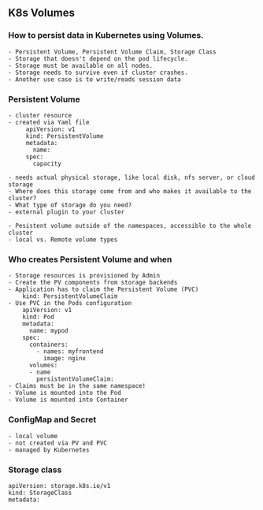 ## K8s Volumes 

### How to persist data in Kubernetes using Volumes. 

	- Persistent Volume, Persistent Volume Claim, Storage Class 
	- Storage that doesn't depend on the pod lifecycle. 
	- Storage must be available on all nodes.
	- Storage needs to survive even if cluster crashes. 
	- Another use case is to write/reads session data

### Persistent Volume 

	- cluster resource
	- created via Yaml file
		 apiVersion: v1
		 kind: PersistentVolume
		 metadata:
		   name: 
		 spec:
		   capacity 

	- needs actual physical storage, like local disk, nfs server, or cloud storage
	- Where does this storage come from and who makes it available to the cluster?
	- What type of storage do you need?
	- external plugin to your cluster

	- Pesistent volume outside of the namespaces, accessible to the whole cluster
	- local vs. Remote volume types 

### Who creates Persistent Volume and when

	- Storage resources is provisioned by Admin
	- Create the PV components from storage backends
	- Application has to claim the Persistent Volume (PVC)
		kind: PersistentVolumeClaim
	- Use PVC in the Pods configuration
		apiVersion: v1 
		kind: Pod
		metadata: 
 		  name: mypod
		spec:
		  containers:
            - names: myfrontend
              image: nginx
		  volumes:
		  - name
		  	persistentVolumeClaim:
	- Claims must be in the same namespace! 
	- Volume is mounted into the Pod
	- Volume is mounted into Container

### ConfigMap and Secret
	- local volume
	- not created via PV and PVC
	- managed by Kubernetes
	

### Storage class 
	apiVersion: storage.k8s.io/v1
	kind: StorageClass
	metadata: 

			

